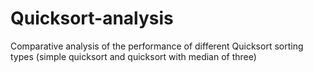 # Quicksort-analysis
Comparative analysis of the performance of different Quicksort sorting types (simple quicksort and quicksort with median of three)

